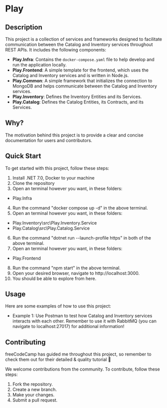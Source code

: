 # Play

## Description

This project is a collection of services and frameworks designed to facilitate communication between the Catalog and Inventory services throughout REST APIs. It includes the following components:

- **Play.Infra**: Contains the `docker-compose.yaml` file to help develop and run the application locally.
- **Play.Frontend**: A simple template for the frontend, which uses the Catalog and Inventory services and is written in Node.js.
- **Play.Common**: A simple framework that initializes the connection to MongoDB and helps communicate between the Catalog and Inventory services.
- **Play.Inventory**: Defines the Inventory Entities and its Services.
- **Play.Catalog**: Defines the Catalog Entities, its Contracts, and its Services.

## Why?

The motivation behind this project is to provide a clear and concise documentation for users and contributors.

## Quick Start

To get started with this project, follow these steps:

1. Install .NET 7.0, Docker to your machine
2. Clone the repository
3. Open an terminal however you want, in these folders:
- Play.Infra
4. Run the command "docker compose up -d" in the above terminal.
5. Open an terminal however you want, in these folders:
- Play.Inventory\src\Play.Inventory.Service
- Play.Catalog\src\Play.Catalog.Service
6. Run the command "dotnet run --launch-profile https" in both of the above terminal.
7. Open an terminal however you want, in these folders:
- Play.Frontend
8. Run the command "npm start" in the above terminal.
9. Open your desired browser, navigate to http://localhost:3000.
10. You should be able to explore from here.


## Usage

Here are some examples of how to use this project:

- Example 1: Use Postman to test how Catalog and Inventory services interacts with each other. Remember to use it with RabbitMQ (you can navigate to localhost:27017) for additional information!

## Contributing
freeCodeCamp has guided me throughout this project, so remember to check them out for their detailed & quality tutorial 🎉

We welcome contributions from the community. To contribute, follow these steps:

1. Fork the repository.
2. Create a new branch.
3. Make your changes.
4. Submit a pull request.
